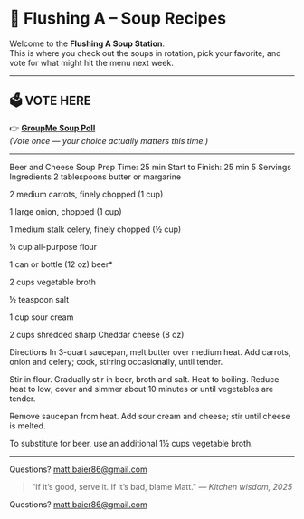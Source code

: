 # 🥣 Flushing A – Soup Recipes
Welcome to the **Flushing A Soup Station**.  
This is where you check out the soups in rotation, pick your favorite, and vote for what might hit the menu next week.

---

## 🗳️ **VOTE HERE**
👉 [**GroupMe Soup Poll**](https://groupme.com/)  
*(Vote once — your choice actually matters this time.)*

---

 
Beer and Cheese Soup
Prep Time: 25 min
 Start to Finish: 25 min
 5 Servings
Ingredients
2 tablespoons butter or margarine


2 medium carrots, finely chopped (1 cup)


1 large onion, chopped (1 cup)


1 medium stalk celery, finely chopped (½ cup)


¼ cup all-purpose flour


1 can or bottle (12 oz) beer*


2 cups vegetable broth


½ teaspoon salt


1 cup sour cream


2 cups shredded sharp Cheddar cheese (8 oz)


Directions
In 3-quart saucepan, melt butter over medium heat. Add carrots, onion and celery; cook, stirring occasionally, until tender.


Stir in flour. Gradually stir in beer, broth and salt. Heat to boiling. Reduce heat to low; cover and simmer about 10 minutes or until vegetables are tender.


Remove saucepan from heat. Add sour cream and cheese; stir until cheese is melted.


To substitute for beer, use an additional 1½ cups vegetable broth.



---


Questions?
matt.baier86@gmail.com

> “If it’s good, serve it. If it’s bad, blame Matt."
> — *Kitchen wisdom, 2025*

Questions?
matt.baier86@gmail.com
